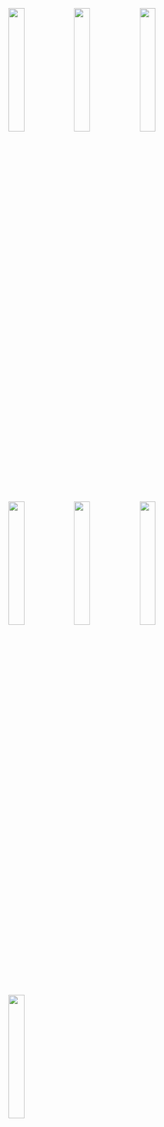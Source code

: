 <img width="25%" src="https://user-images.githubusercontent.com/31420144/100046388-d28b5d00-2e42-11eb-8e94-aa8cd232f18a.png"></img> 
<img width="25%" src="https://user-images.githubusercontent.com/31420144/100046138-c1dae700-2e42-11eb-8f22-16dcab70536a.png"></img> 
<img width="25%" src="https://user-images.githubusercontent.com/31420144/100046183-c4d5d780-2e42-11eb-8272-ec79d648028e.png"></img> 
<img width="25%" src="https://user-images.githubusercontent.com/31420144/100046261-ca332200-2e42-11eb-86c7-585bfb13fac2.png"></img> 
<img width="25%" src="https://user-images.githubusercontent.com/31420144/100046217-c7383180-2e42-11eb-8b34-a2729431259d.png"></img> 
<img width="25%" src="https://user-images.githubusercontent.com/31420144/100046517-db7c2e80-2e42-11eb-8bd4-08d2de1f122c.png"></img> 
<img width="25%" src="https://user-images.githubusercontent.com/31420144/100046535-e3d46980-2e42-11eb-8e1a-607e68075214.png"></img>
